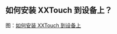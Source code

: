 ## 如何安装 XXTouch 到设备上？
图：[如何安装 XXTouch 到设备上](https://kb.xxtouch.com/ABC.html#如何安装%20XXTouch%20到设备上？)  
